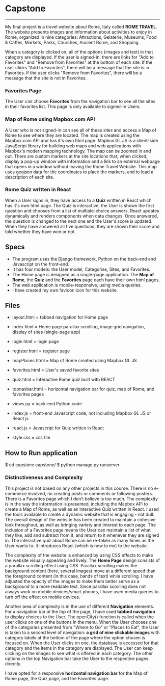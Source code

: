 # Capstone
***
My final project is a travel website about Rome, Italy called **ROME TRAVEL**. The website presents images and information about activities to enjoy in Rome, organized in nine categories: Attractions, Gelaterie, Museums, Food & Caffes, Markets, Parks, Churches, Ancient Rome, and Shopping.

When a category is clicked on, all of the options (images and text) in that category are displayed. If the user is signed-in, there are links for "Add to Favorites" and "Remove from Favorites" at the bottom of each site. If the user clicks "Add to Favorites", there will be a message that the site is in Favorites. If the user clicks "Remove from Favorites", there will be a message that the site is not in Favorites.

### Favorites Page ###
The User can choose **Favorites** from the navigation bar to see all the sites in their favorites list. This page is only available to signed-in Users.

### Map of Rome using Mapbox.com API
A User who is not signed-in can see all of these sites and access a Map of Rome to see where they are located. The map is created using the Mapbox.com API and has it's own html page. Mapbox GL JS is a client-side JavaScript library for building web maps and web applications with Mapbox's modern mapping technology. The map can be zoomed in and out. There are custom markers at the site locations that, when clicked, display a pop-up window with information and a link to an external webpage that opens in a window without leaving the Rome Travel Website. This map uses geojson data for the coordinates to place the markers, and to load a description of each site.

### Rome Quiz written in React
When a User signs in, they have access to a **Quiz** written in React which has it's own html page. The Quiz is interactive; the User is shown the first question and chooses from a list of multiple-choice answers. React updates dynamically and renders components when data changes. Once answered, the question is changed to the next one and the User's score is updated. When they have answered all five questions, they are shown their score and told whether they have won or not.

## Specs
* The program uses the Django framework, Python on the back-end and Javascript on the front-end.
* It has four models: the User model, Categories, Sites, and Favorites.
* The Home page is designed as a single-page application. The **Map of Rome**, the **Quiz** and the **Favorites** page each have their own html pages.
* The web application is mobile-responsive, using media queries.
* I have created my own favicon icon for this website.

## Files
* layout.html = tabbed navigation for Home page
* index.html = Home page parallax scrolling, image grid navigation, display of sites (single-page app)
* login.html = login page
* register.html = register page
* mapPlaces.html = Map of Rome created using Mapbox GL JS
* favorites.html = User's saved favorite sites
* quiz.html = Interactive Rome quiz built with REACT
* topnavbar.html = horizontal navigation bar for quiz, map of Rome, and favorites pages

* views.py = back-end Python code
* index.js = front-end Javascript code, not including Mapbox GL JS or React js
* react.js = Javascript for Quiz written in React

* style.css = css file

## How to Run application
$ cd capstone
capstone/ $ python manage.py runserver

### Distinctiveness and Complexity
This project is not based on any other projects in this course. There is no e-commerce involved, no creating posts or comments or following posters. There is a Favorites page which I don't believe is too much. The complexity is in the way the information is presented, including the Mapbox API to create a Map of Rome, as well as an interactive Quiz written in React. I used the tools available to create a dynamic website that is engaging - not dull. The overall design of the website has been created to maintain a cohesive look throughout, as well as bringing variety and interest to each page. The inclusion of a Favorites page means the User can maintain a list of what they like, add and subtract from it, and return to it whenever they are signed in. The interactive quiz about Rome can be re-taken as many times as the User wants to. It introduces React (which is new to me) to the website.

The complexity of the website is enhanced by using CSS effects to make the website visually appealing and lively. The **Home Page** design consists of a parallax scrolling effect using CSS. Parallax scrolling makes the background content (here, several images) move at a different speed than the foreground content (in this case, bands of text) while scrolling. I have adjusted the opacity of the images to make them better serve as a background to a more readable text. Since parallax scrolling does not always work on mobile devices/smart phones, I have used media queries to turn off the effect on mobile devices.

Another area of complexity is in the use of different **Navigation** elements. For a navigation bar at the top of the page, I have used **tabbed navigation** to display choices to the User. The openCity() function is called when the user clicks on one of the buttons in the menu. When the User chooses one of the categories presented from "Where to Go" or "Places to Eat", the User is taken to a second level of navigation: **a grid of nine clickable images** with category labels at the bottom of the page where the option chosen is focused on. When the User clicks on one, the database is accessed for that category and the items in the category are displayed. The User can keep clicking on the images to see what is offered in each category. The other options in the top Navigation bar take the User to the respective pages directly.

I have opted for a responsive **horizontal navigation bar** for the Map of Rome page, the Quiz page, and the Favorites page.


